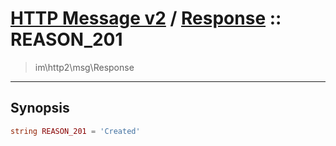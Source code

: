 # [HTTP Message v2](http2.md) / [Response](http2-Response.md) :: REASON_201
 > im\http2\msg\Response
____

## Synopsis
```php
string REASON_201 = 'Created'
```
